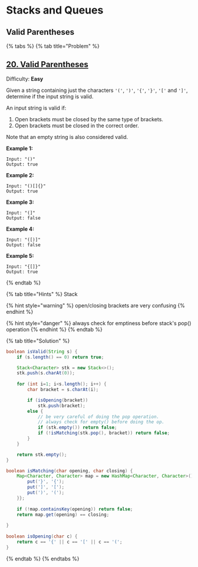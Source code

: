 # Stacks and Queues

## Valid Parentheses

{% tabs %}
{% tab title="Problem" %}
## [20. Valid Parentheses](https://leetcode.com/problems/valid-parentheses/)

Difficulty: **Easy**

Given a string containing just the characters `'('`, `')'`, `'{'`, `'}'`, `'['` and `']'`, determine if the input string is valid.

An input string is valid if:

1. Open brackets must be closed by the same type of brackets.
2. Open brackets must be closed in the correct order.

Note that an empty string is also considered valid.

**Example 1:**

```text
Input: "()"
Output: true
```

**Example 2:**

```text
Input: "()[]{}"
Output: true
```

**Example 3:**

```text
Input: "(]"
Output: false
```

**Example 4:**

```text
Input: "([)]"
Output: false
```

**Example 5:**

```text
Input: "{[]}"
Output: true
```
{% endtab %}

{% tab title="Hints" %}
Stack

{% hint style="warning" %}
open/closing brackets are very confusing
{% endhint %}

{% hint style="danger" %}
always check for emptiness before stack's pop\(\) operation
{% endhint %}
{% endtab %}

{% tab title="Solution" %}
```java
boolean isValid(String s) {
    if (s.length() == 0) return true;

    Stack<Character> stk = new Stack<>();
    stk.push(s.charAt(0));
    
    for (int i=1; i<s.length(); i++) {
        char bracket = s.charAt(i);

        if (isOpening(bracket))
            stk.push(bracket);
        else {
            // be very careful of doing the pop operation.
            // always check for empty() before doing the op.
            if (stk.empty()) return false;
            if (!isMatching(stk.pop(), bracket)) return false;
        }
    }

    return stk.empty();
}

boolean isMatching(char opening, char closing) {
    Map<Character, Character> map = new HashMap<Character, Character>() {{
        put('}', '{');
        put(']', '[');
        put(')', '(');
    }};
    
    if (!map.containsKey(opening)) return false;
    return map.get(opening) == closing;
    
}
            
boolean isOpening(char c) {
    return c == '{' || c == '[' || c == '('; 
}
```
{% endtab %}
{% endtabs %}

